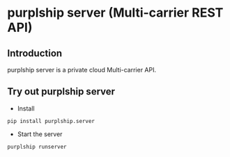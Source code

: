 # purplship server (Multi-carrier REST API)

## Introduction

purplship server is a private cloud Multi-carrier API.

## Try out purplship server

- Install

```shell script
pip install purplship.server
```

- Start the server

```shell script
purplship runserver
```
